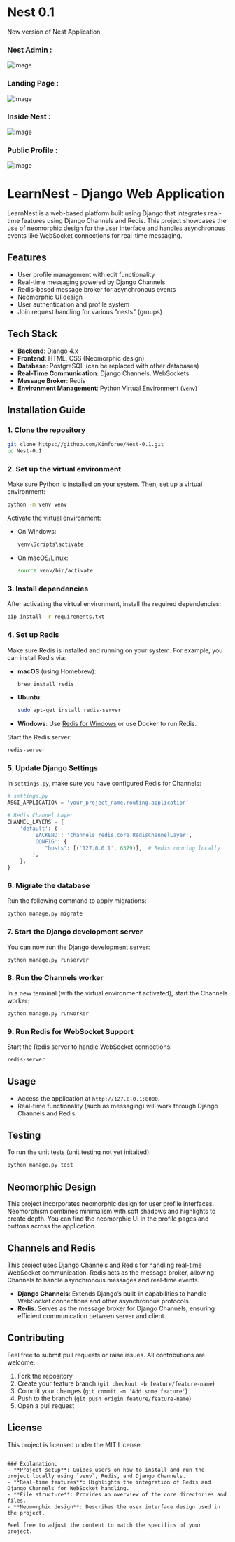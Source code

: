 # Nest 0.1
 New version of Nest Application

### Nest Admin :
![image](https://github.com/user-attachments/assets/e5c14c98-cbe7-4601-8c84-5998ba883315)

### Landing Page :
![image](https://github.com/user-attachments/assets/78172233-a87c-4791-a9d6-7d21b24492b6)

### Inside Nest :
![image](https://github.com/user-attachments/assets/e0e78210-556e-4ac0-8e7d-79137e81e4ab)

### Public Profile :
![image](https://github.com/user-attachments/assets/46ec37ec-64f1-485e-ac8e-5cccee0fc395)

# LearnNest - Django Web Application

LearnNest is a web-based platform built using Django that integrates real-time features using Django Channels and Redis. This project showcases the use of neomorphic design for the user interface and handles asynchronous events like WebSocket connections for real-time messaging.

## Features

- User profile management with edit functionality
- Real-time messaging powered by Django Channels
- Redis-based message broker for asynchronous events
- Neomorphic UI design
- User authentication and profile system
- Join request handling for various "nests" (groups)

## Tech Stack

- **Backend**: Django 4.x
- **Frontend**: HTML, CSS (Neomorphic design)
- **Database**: PostgreSQL (can be replaced with other databases)
- **Real-Time Communication**: Django Channels, WebSockets
- **Message Broker**: Redis
- **Environment Management**: Python Virtual Environment (`venv`)

## Installation Guide

### 1. Clone the repository

```bash
git clone https://github.com/Kimforee/Nest-0.1.git
cd Nest-0.1
```

### 2. Set up the virtual environment

Make sure Python is installed on your system. Then, set up a virtual environment:

```bash
python -m venv venv
```

Activate the virtual environment:

- On Windows:
  ```bash
  venv\Scripts\activate
  ```
- On macOS/Linux:
  ```bash
  source venv/bin/activate
  ```

### 3. Install dependencies

After activating the virtual environment, install the required dependencies:

```bash
pip install -r requirements.txt
```

### 4. Set up Redis

Make sure Redis is installed and running on your system. For example, you can install Redis via:

- **macOS** (using Homebrew):
  ```bash
  brew install redis
  ```
- **Ubuntu**:
  ```bash
  sudo apt-get install redis-server
  ```
- **Windows**: 
  Use [Redis for Windows](https://github.com/MicrosoftArchive/redis/releases) or use Docker to run Redis.

Start the Redis server:

```bash
redis-server
```

### 5. Update Django Settings

In `settings.py`, make sure you have configured Redis for Channels:

```python
# settings.py
ASGI_APPLICATION = 'your_project_name.routing.application'

# Redis Channel Layer
CHANNEL_LAYERS = {
    'default': {
        'BACKEND': 'channels_redis.core.RedisChannelLayer',
        'CONFIG': {
            "hosts": [('127.0.0.1', 6379)],  # Redis running locally
        },
    },
}
```

### 6. Migrate the database

Run the following command to apply migrations:

```bash
python manage.py migrate
```

### 7. Start the Django development server

You can now run the Django development server:

```bash
python manage.py runserver
```

### 8. Run the Channels worker

In a new terminal (with the virtual environment activated), start the Channels worker:

```bash
python manage.py runworker
```

### 9. Run Redis for WebSocket Support

Start the Redis server to handle WebSocket connections:

```bash
redis-server
```

## Usage

- Access the application at `http://127.0.0.1:8000`.
- Real-time functionality (such as messaging) will work through Django Channels and Redis.
  
## Testing

To run the unit tests (unit testing not yet initaited):

```bash
python manage.py test
```

## Neomorphic Design

This project incorporates neomorphic design for user profile interfaces. Neomorphism combines minimalism with soft shadows and highlights to create depth. You can find the neomorphic UI in the profile pages and buttons across the application.

## Channels and Redis

This project uses Django Channels and Redis for handling real-time WebSocket communication. Redis acts as the message broker, allowing Channels to handle asynchronous messages and real-time events.

- **Django Channels**: Extends Django’s built-in capabilities to handle WebSocket connections and other asynchronous protocols.
- **Redis**: Serves as the message broker for Django Channels, ensuring efficient communication between server and client.

## Contributing

Feel free to submit pull requests or raise issues. All contributions are welcome.

1. Fork the repository
2. Create your feature branch (`git checkout -b feature/feature-name`)
3. Commit your changes (`git commit -m 'Add some feature'`)
4. Push to the branch (`git push origin feature/feature-name`)
5. Open a pull request

## License

This project is licensed under the MIT License.
```

### Explanation:
- **Project setup**: Guides users on how to install and run the project locally using `venv`, Redis, and Django Channels.
- **Real-time features**: Highlights the integration of Redis and Django Channels for WebSocket handling.
- **File structure**: Provides an overview of the core directories and files.
- **Neomorphic design**: Describes the user interface design used in the project.

Feel free to adjust the content to match the specifics of your project.
